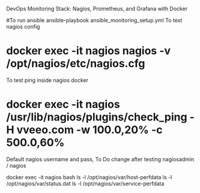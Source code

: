 DevOps Monitoring Stack: Nagios, Prometheus, and Grafana with Docker


#To run ansible
ansible-playbook ansible_monitoring_setup.yml
To test nagios config
# docker exec -it nagios nagios -v /opt/nagios/etc/nagios.cfg

To test ping inside nagios docker
# docker exec -it nagios /usr/lib/nagios/plugins/check_ping -H vveeo.com -w 100.0,20% -c 500.0,60%

Default nagios username and pass, To Do change after testing
nagiosadmin / nagios

docker exec -it nagios bash
ls -l /opt/nagios/var/host-perfdata
ls -l /opt/nagios/var/status.dat
ls -l /opt/nagios/var/service-perfdata